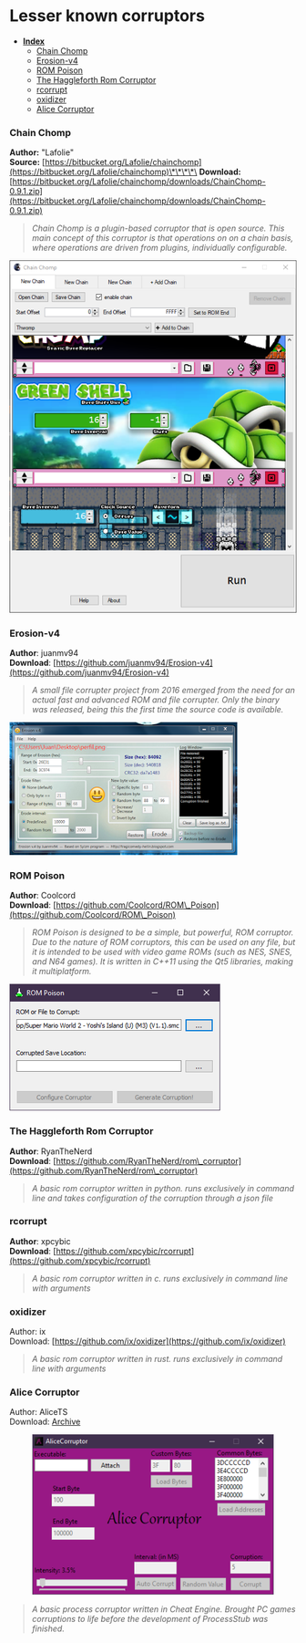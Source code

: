# Lesser known corruptors

* [**Index**](lesser-known-corruptors.md)
  * [Chain Chomp](lesser-known-corruptors.md#chain-chomp)
  * [Erosion-v4](lesser-known-corruptors.md#erosion-v4)
  * [ROM Poison](lesser-known-corruptors.md#rom-poison)
  * [The Haggleforth Rom Corruptor](lesser-known-corruptors.md#the-haggleforth-rom-corruptor)
  * [rcorrupt](lesser-known-corruptors.md#rcorrupt)
  * [oxidizer](lesser-known-corruptors.md#oxidizer)
  * [Alice Corruptor](lesser-known-corruptors.md#alice-corruptor)

### Chain Chomp

**Author:** "Lafolie"\
**Source:** [https://bitbucket.org/Lafolie/chainchomp](https://bitbucket.org/Lafolie/chainchomp)\*\*\*\*\
**Download:** [https://bitbucket.org/Lafolie/chainchomp/downloads/ChainChomp-0.9.1.zip](https://bitbucket.org/Lafolie/chainchomp/downloads/ChainChomp-0.9.1.zip)

> _Chain Chomp is a plugin-based corruptor that is open source. This main concept of this corruptor is that operations on on a chain basis, where operations are driven from plugins, individually configurable._

![](<../../.gitbook/assets/image (6) (1).png>)

### Erosion-v4

**Author**: juanmv94\
**Download**: [https://github.com/juanmv94/Erosion-v4](https://github.com/juanmv94/Erosion-v4)

> _A small file corrupter project from 2016 emerged from the need for an actual fast and advanced ROM and file corrupter. Only the binary was released, being this the first time the source code is available._

![](<../../.gitbook/assets/image (17).png>)

###

### ROM Poison

**Author**: Coolcord\
**Download**: [https://github.com/Coolcord/ROM\_Poison](https://github.com/Coolcord/ROM\_Poison)

> _ROM Poison is designed to be a simple, but powerful, ROM corruptor. Due to the nature of ROM corruptors, this can be used on any file, but it is intended to be used with video game ROMs (such as NES, SNES, and N64 games). It is written in C++11 using the Qt5 libraries, making it multiplatform._

![](<../../.gitbook/assets/image (64).png>)

### The Haggleforth Rom Corruptor

**Author**: RyanTheNerd\
**Download**: [https://github.com/RyanTheNerd/rom\_corruptor](https://github.com/RyanTheNerd/rom\_corruptor)

> _A basic rom corruptor written in python. runs exclusively in command line and takes configuration of the corruption through a json file_

### rcorrupt

**Author**: xpcybic\
**Download**: [https://github.com/xpcybic/rcorrupt](https://github.com/xpcybic/rcorrupt)

> _A basic rom corruptor written in c. runs exclusively in command line with arguments_

### oxidizer

Author: ix\
Download: [https://github.com/ix/oxidizer](https://github.com/ix/oxidizer)

> _A basic rom corruptor written in rust. runs exclusively in command line with arguments_

### Alice Corruptor

Author: AliceTS\
Download: [Archive](https://cdn.discordapp.com/attachments/1137901970087227462/1137902013380837456/alicecorruptor.zip)

<figure><img src="../../.gitbook/assets/alicecorrupt.png" alt=""><figcaption></figcaption></figure>

> _A basic process corruptor written in Cheat Engine. Brought PC games corruptions to life before the development of ProcessStub was finished._

